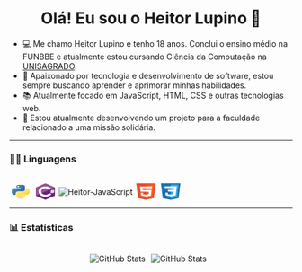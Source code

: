 <h1 align="center">Olá! Eu sou o Heitor Lupino 👋</h1>

- 💻 Me chamo Heitor Lupino e tenho 18 anos. Conclui o ensino médio na FUNBBE e atualmente estou cursando Ciência da Computação na <a href="https://unisagrado.edu.br">UNISAGRADO</a>. 
- 🚀 Apaixonado por tecnologia e desenvolvimento de software, estou sempre buscando aprender e aprimorar minhas habilidades.
- 📚 Atualmente focado em JavaScript, HTML, CSS e outras tecnologias web.
- 🔭 Estou atualmente desenvolvendo um projeto para a faculdade relacionado a uma missão solidária.

---

### 👨‍💻 Linguagens
<div style="display: incline_block"><br>
  <img align="center" alt="Heitor-Python" title="Python" height="30" width="40" src="https://raw.githubusercontent.com/devicons/devicon/master/icons/python/python-original.svg"/>
  <img align="center" alt="Heitor-CSharp" title="C#" height="30" width="40" src="https://raw.githubusercontent.com/devicons/devicon/master/icons/csharp/csharp-original.svg"/>
  <img align="center" alt="Heitor-JavaScript" title="JavaScript" height="30" width="40" src="https://cdn.jsdelivr.net/gh/devicons/devicon@latest/icons/javascript/javascript-original.svg"/>  
  <img align="center" alt="Heitor-HTML" title="HTML5" height="30" width="40" src="https://raw.githubusercontent.com/devicons/devicon/master/icons/html5/html5-original.svg"/>
  <img align="center" alt="Heitor-CSS" title="CSS" height="30" width="40" src="https://raw.githubusercontent.com/devicons/devicon/master/icons/css3/css3-original.svg"/>
</div>

---

### 📊 Estatísticas
<div style="display: flex; align-items: center; justify-content: center;">
  <img
    align="left"
    alt="GitHub Stats"
    height="160px"
    style="padding-right: 10px;"
    src="https://github-readme-stats.vercel.app/api?username=heitorlupino&show_icons=true&theme=dark&include_all_commits=true&count_private=true"
  />
  
  <img
    align="left"
    alt="GitHub Stats"
    height="160px"
    style="padding-right: 10px;"
    src="https://github-readme-stats.vercel.app/api/top-langs/?username=heitorlupino&layout=compact&langs_count=9&theme=dark"
  />
</div>
